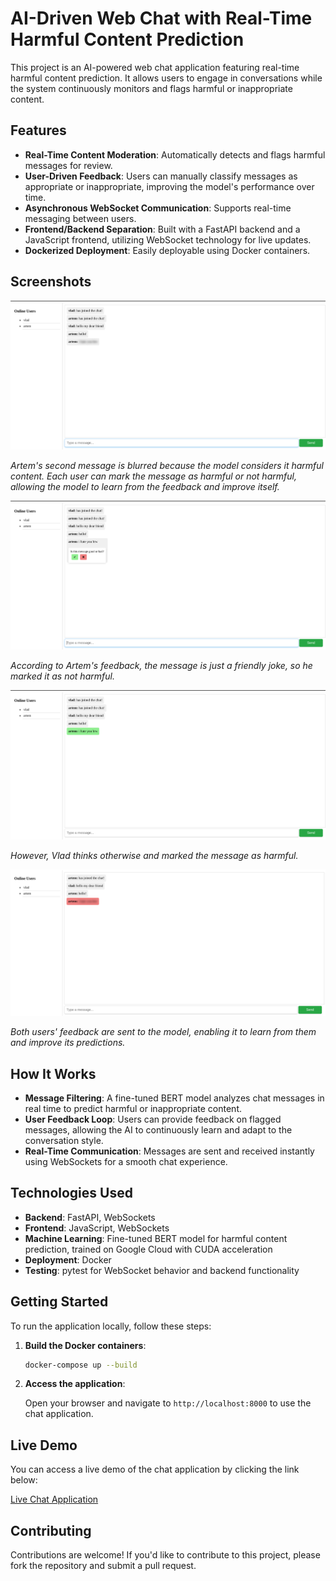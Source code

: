 # AI-Driven Web Chat with Real-Time Harmful Content Prediction

This project is an AI-powered web chat application featuring real-time harmful content prediction. It allows users to engage in conversations while the system continuously monitors and flags harmful or inappropriate content.

## Features

- **Real-Time Content Moderation**: Automatically detects and flags harmful messages for review.
- **User-Driven Feedback**: Users can manually classify messages as appropriate or inappropriate, improving the model's performance over time.
- **Asynchronous WebSocket Communication**: Supports real-time messaging between users.
- **Frontend/Backend Separation**: Built with a FastAPI backend and a JavaScript frontend, utilizing WebSocket technology for live updates.
- **Dockerized Deployment**: Easily deployable using Docker containers.

## Screenshots

![Chat Application Screenshot](./screenshots/img.png)

*Artem's second message is blurred because the model considers it harmful content. Each user can mark the message as harmful or not harmful, allowing the model to learn from the feedback and improve itself.*

![Chat Application Screenshot](./screenshots/img_1.png)

*According to Artem's feedback, the message is just a friendly joke, so he marked it as not harmful.*

![Chat Application Screenshot](./screenshots/img_2.png)

*However, Vlad thinks otherwise and marked the message as harmful.*

![Chat Application Screenshot](./screenshots/img_3.png)

*Both users' feedback are sent to the model, enabling it to learn from them and improve its predictions.*

## How It Works

- **Message Filtering**: A fine-tuned BERT model analyzes chat messages in real time to predict harmful or inappropriate content.
- **User Feedback Loop**: Users can provide feedback on flagged messages, allowing the AI to continuously learn and adapt to the conversation style.
- **Real-Time Communication**: Messages are sent and received instantly using WebSockets for a smooth chat experience.

## Technologies Used

- **Backend**: FastAPI, WebSockets
- **Frontend**: JavaScript, WebSockets
- **Machine Learning**: Fine-tuned BERT model for harmful content prediction, trained on Google Cloud with CUDA acceleration
- **Deployment**: Docker
- **Testing**: pytest for WebSocket behavior and backend functionality

## Getting Started

To run the application locally, follow these steps:

1. **Build the Docker containers**:

    ```bash
    docker-compose up --build
    ```

2. **Access the application**:

    Open your browser and navigate to `http://localhost:8000` to use the chat application.

## Live Demo

You can access a live demo of the chat application by clicking the link below:

[Live Chat Application]()

## Contributing

Contributions are welcome! If you'd like to contribute to this project, please fork the repository and submit a pull request.